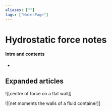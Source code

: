 ```yaml
---
aliases: [""]
tags: ["NotesPage"]
---
```


# Hydrostatic force notes

#### Intro and contents
- 


## Expanded articles

![[centre of force on a flat wall]]

![[net moments the walls of a fluid container]]